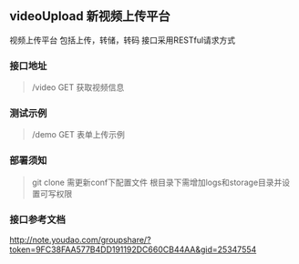 ## videoUpload 新视频上传平台

视频上传平台 
包括上传，转储，转码
接口采用RESTful请求方式

### 接口地址
> /video GET 获取视频信息

### 测试示例
> /demo GET 表单上传示例

### 部署须知
> git clone 需更新conf下配置文件
> 根目录下需增加logs和storage目录并设置可写权限

### 接口参考文档
http://note.youdao.com/groupshare/?token=9FC38FAA577B4DD191192DC660CB44AA&gid=25347554
